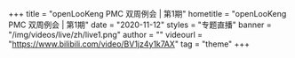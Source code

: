 +++
    title = "openLooKeng PMC 双周例会 | 第1期"
    hometitle = "openLooKeng PMC 双周例会 | 第1期"
    date = "2020-11-12"
    styles = "专题直播"
    banner = "/img/videos/live/zh/live1.png"
    author = ""
    videourl = "https://www.bilibili.com/video/BV1jz4y1k7AX" 
    tag = "theme"
+++